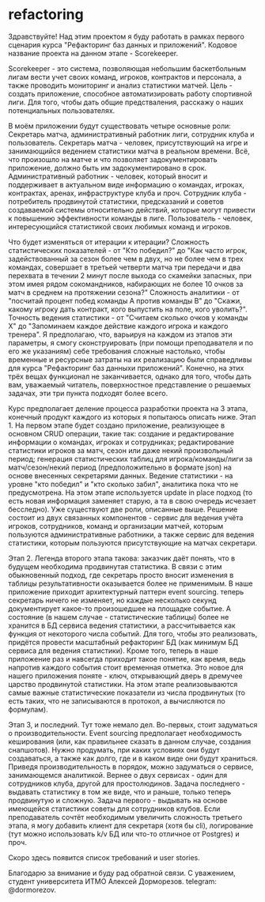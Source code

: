 # refactoring

Здравствуйте!
Над этим проектом я буду работать в рамках первого сценария курса "Рефакторинг баз данных и приложений". Кодовое название проекта на данном этапе - Scorekeeper.

Scorekeeper - это система, позволяющая небольшим баскетбольным лигам вести учет своих команд, игроков, контрактов и персонала, а также проводить мониторинг и анализ статистики матчей.
Цель - создать приложение, способное автоматизировать работу спортивной лиги. Для того, чтобы дать общие предстваления, расскажу о наших потенциальных пользователях.

В моём приложении будут существовать четыре основные роли: Секретарь матча, административный работник лиги, сотрудник клуба и пользователь.
Секретарь матча - человек, присутствующий на игре и занимающийся ведением статистики матча в реальном времени. Всё, что произошло на матче и что позволяет задокументировать приложение, должно быть им задокументировано в срок.
Административный работник - человек, который вносит и поддерживает в актуальном виде информацию о командах, игроках, контрактах, аренах, инфраструктуре клуба и проч.
Сотрудник клуба - потребитель продвинутой статистики, предсказаний и советов создаваемой системы относительно действий, которые могут привести к повышению эффективности команды в лиге.
Пользователь - человек, интересующийся статистикой своих любимых команд и игроков.

Что будет изменяться от итерации к итерации?
Сложность статистических показателей - от "Кто победил?" до "Как часто игрок, задействованный за сезон более чем в двух, но не более чем в трех командах, совершает в третьей четверти матча три передачи и два перехвата в течении 2 минут после выхода со скамейки запасных, при этом имея рядом сокомандников, набирающих не более 10 очков за матч в среднем на протяжении сезона?"
Сложность аналитики - от "посчитай процент побед команды A против команды B" до "Скажи, какому игроку дать контракт, кого выпустить на поле, кого уволить?".
Точность ведения статистики - от "Считаем сколько очков у команды X" до "Запоминаем каждое действие каждого игрока и каждого тренера".
Я предполагаю, что, варьируя на каждом из этапов эти параметры, я смогу сконструировать (при помощи преподавателя и по его же указаниям) себе требования сложные настолько, чтобы временные и ресурсные затраты на их реализацию были справедливы для курса "Рефакторинг баз данныхи приложений". Конечно, на этих трёх вещах функционал не заканчивается, однако для того, чтобы дать вам, уважаемый читатель, поверхностное представление о решаемых задачах, эти три пункта подходят более всего.

Курс предполагает деление процесса разработки проекта на 3 этапа, конечный продукт каждого из которых я попытаюсь описать ниже.
Этап 1. На первом этапе будет создано приложение, реализующее в основном CRUD операции, такие так: создание и редактирование информации о командах, игроках и сотрудниках; редактирование статистики игроков за матч, сезон или даже некий произвольный период; генерация статистических таблиц для игрока/команды/лиги за матч/сезон/некий период (предположительно в формате json) на основе внесенных секретарями данных. Ведение статистики - на уровне "кто победил" и "кто сколько забил", аналитика пока что не предусмотрена. На этом этапе используется update in place подход (то есть новая информация заменяет старую, а та в свою очередь исчезает бесследно). Уже существуют две роли, описанные выше. Решение состоит из двух связанных компонентов - сервис для ведения учёта игроков, сотрудников, команд и организации матчей, которым пользуются административные работники, а также сервис для ведения статистики, которым пользуются присутствующие на матчах секретари.

Этап 2. Легенда второго этапа такова: заказчик даёт понять, что в будущем необходима продвинутая статистика. В связи с этим обыкновенный подход, где секретарь просто вносит изменения в таблицы результативности оказывается более не применимым. В наше приложение приходит архитектурный паттерн event sourcing. теперь секретарь ничего не изменяет, но каждые несколько секунд документирует какое-то произошедшее на площадке событие. А состояние (в нашем случае - статистические таблицы) более не хранится в БД сервиса ведения статистики, а рассчитывается как функция от некоторого числа событий. Для того, чтобы это реализовать, придётся провести масштабный рефакторинг БД (как минимум БД сервиса для ведения статистики). Кроме того, теперь в наше приложение раз и навсегда приходит такое понятие, как время, ведь напротив каждого события стоит временная отметка. Это новое для нашего приложения поняте - ключ, открывающий дверь в дремучее царство продвинутой статистики. На этом этапе реализовываются самые важные статистические показатели из числа продвинутых (то есть таких, что не записываются в протокол, а вычисляются по формулам).

Этап 3, и последний. Тут тоже немало дел. Во-первых, стоит задуматься о производительности. Event sourcing предполагает необходимость кеширования (или, как правильнее сказать в данном случае, создания снапшотов). Нужно продумать, при каких условиях они будут создаваться, а также как долго, где и в каком виде они будут храниться. Приведя производительность в порядок, можно задуматься о сервисе, занимающемся аналитикой. Вернее о двух сервисах - один для сотрудников клуба, другой для простолюдинов. Задача последнего - выдавать статистику в том же виде, что и раньше, только теперь продвинутую и сложную. Задача первого - выдывать на основе имеющейся статистики советы для сотрудников клубов. Если преподаватель сочтёт необходимым увеличить сложность третьего этапа, я могу добавить клиент для секретаря (хотя бы cli), логирование (тут можно использовать k/v БД или что-то отличное от Postgres) и проч.

Скоро здесь появится список требований и user stories.

Благодарю за внимание и буду рад обратной связи. С уважением, студент университета ИТМО Алексей Дорморезов. telegram: @dormorezov.

